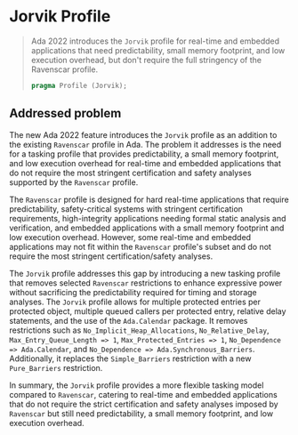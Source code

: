 # Jorvik Profile

> Ada 2022 introduces the `Jorvik` profile for real-time and embedded
> applications that need predictability, small memory footprint, and low
> execution overhead, but don't require the full stringency of the Ravenscar
> profile.
>
> ```ada
> pragma Profile (Jorvik);
> ```

## Addressed problem

The new Ada 2022 feature introduces the `Jorvik` profile as an addition to the
existing `Ravenscar` profile in Ada. The problem it addresses is the need for a
tasking profile that provides predictability, a small memory footprint, and low
execution overhead for real-time and embedded applications that do not require
the most stringent certification and safety analyses supported by the
`Ravenscar` profile.

The `Ravenscar` profile is designed for hard real-time applications that require
predictability, safety-critical systems with stringent certification
requirements, high-integrity applications needing formal static analysis and
verification, and embedded applications with a small memory footprint and low
execution overhead. However, some real-time and embedded applications may not
fit within the `Ravenscar` profile's subset and do not require the most
stringent certification/safety analyses.

The `Jorvik` profile addresses this gap by introducing a new tasking profile
that removes selected `Ravenscar` restrictions to enhance expressive power
without sacrificing the predictability required for timing and storage analyses.
The `Jorvik` profile allows for multiple protected entries per protected object,
multiple queued callers per protected entry, relative delay statements, and the
use of the `Ada.Calendar` package. It removes restrictions such as
`No_Implicit_Heap_Allocations`, `No_Relative_Delay`,
`Max_Entry_Queue_Length => 1`, `Max_Protected_Entries => 1`,
`No_Dependence => Ada.Calendar`, and
`No_Dependence => Ada.Synchronous_Barriers`. Additionally, it replaces the
`Simple_Barriers` restriction with a new `Pure_Barriers` restriction.

In summary, the `Jorvik` profile provides a more flexible tasking model compared
to `Ravenscar`, catering to real-time and embedded applications that do not
require the strict certification and safety analyses imposed by `Ravenscar` but
still need predictability, a small memory footprint, and low execution overhead.
